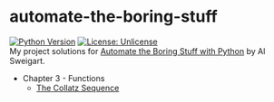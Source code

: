 # automate-the-boring-stuff
[![Python Version](https://img.shields.io/badge/python-3.4%20%7C%203.5%20%7C%203.6%20%7C%203.7-blue.svg)](https://www.python.org/getit/)
[![License: Unlicense](https://img.shields.io/badge/license-Unlicense-blue.svg)](http://unlicense.org/)
<br>
My project solutions for [Automate the Boring Stuff with Python](https://automatetheboringstuff.com/ "Automate the Boring Stuff with Python") by Al Sweigart.

* Chapter 3 - Functions
    - [The Collatz Sequence](./collatz_sequence/)
